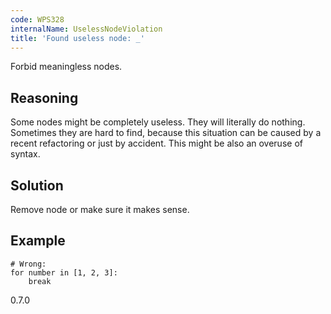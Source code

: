 ```yaml
---
code: WPS328
internalName: UselessNodeViolation
title: 'Found useless node: _'
---
```


Forbid meaningless nodes.

## Reasoning
Some nodes might be completely useless. They will literally do
nothing. Sometimes they are hard to find, because this situation can
be caused by a recent refactoring or just by accident. This might be
also an overuse of syntax.

## Solution
Remove node or make sure it makes sense.

## Example

    # Wrong:
    for number in [1, 2, 3]:
        break

<div class="versionadded">

0.7.0

</div>